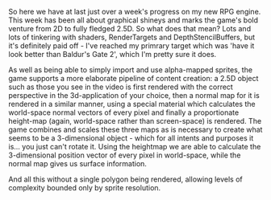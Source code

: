 So here we have at last just over a week's progress on my new RPG engine. This week has been all about graphical shineys and marks the game's bold venture from 2D to fully fledged 2.5D. So what does that mean? Lots and lots of tinkering with shaders, RenderTargets and DepthStencilBuffers, but it's definitely paid off - I've reached my primrary target which was 'have it look better than Baldur's Gate 2', which I'm pretty sure it does.

As well as being able to simply import and use alpha-mapped sprites, the game supports a more elaborate pipeline of content creation: a 2.5D object such as those you see in the video is first rendered with the correct perspective in the 3d-application of your choice, then a normal map for it is rendered in a similar manner, using a special material which calculates the world-space normal vectors of every pixel and finally a proportionate height-map (again, world-space rather than screen-space) is rendered. The game combines and scales these three maps as is necessary to create what seems to be a 3-dimensional object - which for all intents and purposes it is... you just can't rotate it. Using the heightmap we are able to calculate the 3-dimensional position vector of every pixel in world-space, while the normal map gives us surface information.

And all this without a single polygon being rendered, allowing levels of complexity bounded only by sprite resolution.
